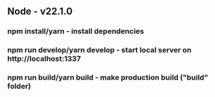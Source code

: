 ## Node - v22.1.0
### npm install/yarn - install dependencies
### npm run develop/yarn develop - start local server on http://localhost:1337
### npm run build/yarn build - make production build ("build" folder)